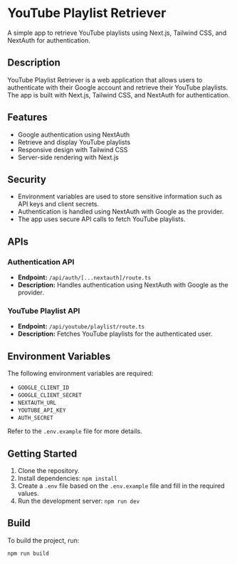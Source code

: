 # YouTube Playlist Retriever

A simple app to retrieve YouTube playlists using Next.js, Tailwind CSS, and NextAuth for authentication.

## Description

YouTube Playlist Retriever is a web application that allows users to authenticate with their Google account and retrieve their YouTube playlists. The app is built with Next.js, Tailwind CSS, and NextAuth for authentication.

## Features

- Google authentication using NextAuth
- Retrieve and display YouTube playlists
- Responsive design with Tailwind CSS
- Server-side rendering with Next.js

## Security

- Environment variables are used to store sensitive information such as API keys and client secrets.
- Authentication is handled using NextAuth with Google as the provider.
- The app uses secure API calls to fetch YouTube playlists.

## APIs

### Authentication API

- **Endpoint:** `/api/auth/[...nextauth]/route.ts`
- **Description:** Handles authentication using NextAuth with Google as the provider.

### YouTube Playlist API

- **Endpoint:** `/api/youtube/playlist/route.ts`
- **Description:** Fetches YouTube playlists for the authenticated user.

## Environment Variables

The following environment variables are required:

- `GOOGLE_CLIENT_ID`
- `GOOGLE_CLIENT_SECRET`
- `NEXTAUTH_URL`
- `YOUTUBE_API_KEY`
- `AUTH_SECRET`

Refer to the `.env.example` file for more details.

## Getting Started

1. Clone the repository.
2. Install dependencies: `npm install`
3. Create a `.env` file based on the `.env.example` file and fill in the required values.
4. Run the development server: `npm run dev`

## Build

To build the project, run:

```sh
npm run build
```
